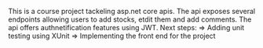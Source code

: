 This is a course project tackeling asp.net core apis.
The api exposes several endpoints allowing users to add stocks, etdit them and add comments.
The api offers authnetification features using JWT.
Next steps: 
=> Adding unit testing using XUnit
=> Implementing the front end for the project
